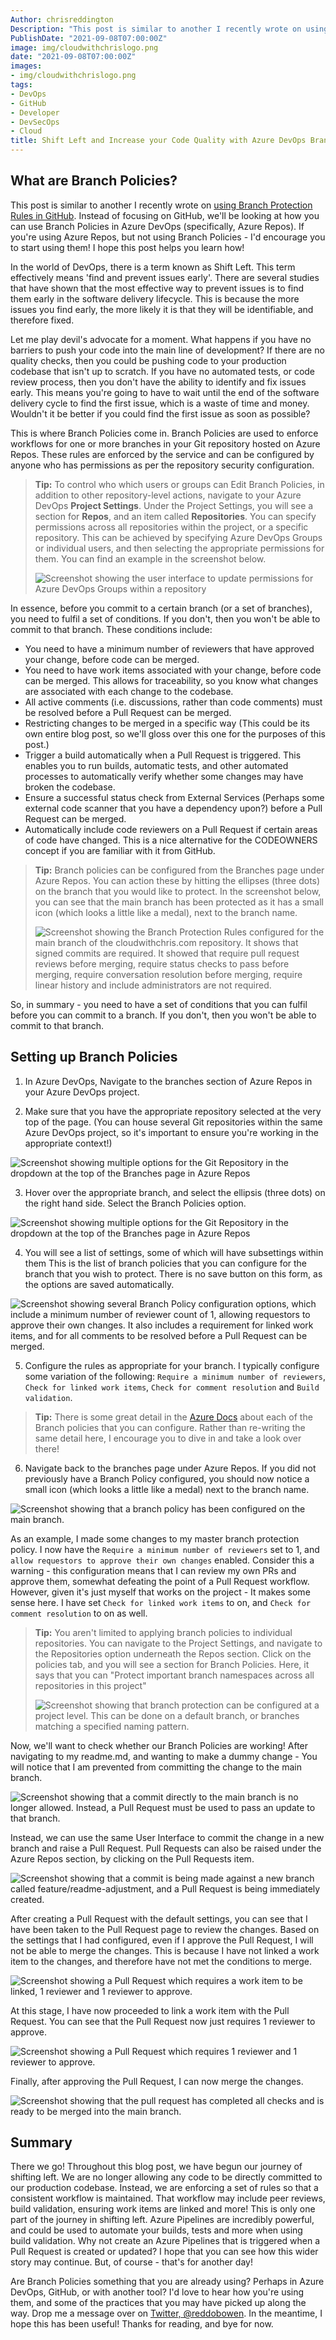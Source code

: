 ```yaml
---
Author: chrisreddington
Description: "This post is similar to another I recently wrote on using Branch Protection Rules in GitHub. Instead of focusing on GitHub, we'll be looking at how you can use Branch Policies in Azure DevOps (specifically, Azure Repos). If you're using Azure Repos, but not using Branch Policies - I'd encourage you to start using them! I hope this post helps you learn how!"
PublishDate: "2021-09-08T07:00:00Z"
image: img/cloudwithchrislogo.png
date: "2021-09-08T07:00:00Z"
images:
- img/cloudwithchrislogo.png
tags:
- DevOps
- GitHub
- Developer
- DevSecOps
- Cloud
title: Shift Left and Increase your Code Quality with Azure DevOps Branch Policies
---
```

## What are Branch Policies?

This post is similar to another I recently wrote on [using Branch Protection Rules in GitHub](/blog/use-github-branch-protection-rules). Instead of focusing on GitHub, we'll be looking at how you can use Branch Policies in Azure DevOps (specifically, Azure Repos). If you're using Azure Repos, but not using Branch Policies - I'd encourage you to start using them! I hope this post helps you learn how!

In the world of DevOps, there is a term known as Shift Left. This term effectively means 'find and prevent issues early'. There are several studies that have shown that the most effective way to prevent issues is to find them early in the software delivery lifecycle. This is because the more issues you find early, the more likely it is that they will be identifiable, and therefore fixed.

Let me play devil's advocate for a moment. What happens if you have no barriers to push your code into the main line of development? If there are no quality checks, then you could be pushing code to your production codebase that isn't up to scratch. If you have no automated tests, or code review process, then you don't have the ability to identify and fix issues early. This means you're going to have to wait until the end of the software delivery cycle to find the first issue, which is a waste of time and money. Wouldn't it be better if you could find the first issue as soon as possible?

This is where Branch Policies come in. Branch Policies are used to enforce workflows for one or more branches in your Git repository hosted on Azure Repos. These rules are enforced by the service and can be configured by anyone who has permissions as per the repository security configuration.

> **Tip:** To control who which users or groups can Edit Branch Policies, in addition to other repository-level actions, navigate to your Azure DevOps **Project Settings**. Under the Project Settings, you will see a section for **Repos**, and an item called **Repositories**. You can specify permissions across all repositories within the project, or a specific repository. This can be achieved by specifying Azure DevOps Groups or individual users, and then selecting the appropriate permissions for them. You can find an example in the screenshot below.
>
> ![Screenshot showing the user interface to update permissions for Azure DevOps Groups within a repository](/img/blog/use-branch-policies-azure-devops/azdo-repos-settings-permissions.jpg)

In essence, before you commit to a certain branch (or a set of branches), you need to fulfil a set of conditions. If you don't, then you won't be able to commit to that branch. These conditions include:

* You need to have a minimum number of reviewers that have approved your change, before code can be merged.
* You need to have work items associated with your change, before code can be merged. This allows for traceability, so you know what changes are associated with each change to the codebase.
* All active comments (i.e. discussions, rather than code comments) must be resolved before a Pull Request can be merged.
* Restricting changes to be merged in a specific way (This could be its own entire blog post, so we'll gloss over this one for the purposes of this post.)
* Trigger a build automatically when a Pull Request is triggered. This enables you to run builds, automatic tests, and other automated processes to automatically verify whether some changes may have broken the codebase.
* Ensure a successful status check from External Services (Perhaps some external code scanner that you have a dependency upon?) before a Pull Request can be merged.
* Automatically include code reviewers on a Pull Request if certain areas of code have changed. This is a nice alternative for the CODEOWNERS concept if you are familiar with it from GitHub.

> **Tip:** Branch policies can be configured from the Branches page under Azure Repos. You can action these by hitting the ellipses (three dots) on the branch that you would like to protect. In the screenshot below, you can see that the main branch has been protected as it has a small icon (which looks a little like a medal), next to the branch name.
>
> ![Screenshot showing the Branch Protection Rules configured for the main branch of the cloudwithchris.com repository. It shows that signed commits are required. It showed that require pull request reviews before merging, require status checks to pass before merging, require conversation resolution before merging, require linear history and include administrators are not required.](/img/blog/use-branch-policies-azure-devops/azdo-branches-overview.jpg)

So, in summary - you need to have a set of conditions that you can fulfil before you can commit to a branch. If you don't, then you won't be able to commit to that branch.

## Setting up Branch Policies

1. In Azure DevOps, Navigate to the branches section of Azure Repos in your Azure DevOps project.

2. Make sure that you have the appropriate repository selected at the very top of the page. (You can house several Git repositories within the same Azure DevOps project, so it's important to ensure you're working in the appropriate context!)

![Screenshot showing multiple options for the Git Repository in the dropdown at the top of the Branches page in Azure Repos](/img/blog/use-branch-policies-azure-devops/azdo-branches-repo-dropdown.jpg)

3. Hover over the appropriate branch, and select the ellipsis (three dots) on the right hand side. Select the Branch Policies option.

![Screenshot showing multiple options for the Git Repository in the dropdown at the top of the Branches page in Azure Repos](/img/blog/use-branch-policies-azure-devops/azdo-branches-ellipsis.jpg)

4. You will see a list of settings, some of which will have subsettings within them This is the list of branch policies that you can configure for the branch that you wish to protect. There is no save button on this form, as the options are saved automatically.

![Screenshot showing several Branch Policy configuration options, which include a minimum number of reviewer count of 1, allowing requestors to approve their own changes. It also includes a requirement for linked work items, and for all comments to be resolved before a Pull Request can be merged.](/img/blog/use-branch-policies-azure-devops/azdo-branch-policy-1.jpg)

5. Configure the rules as appropriate for your branch. I typically configure some variation of the following: ``Require a minimum number of reviewers``, ``Check for linked work items``, ``Check for comment resolution`` and ``Build validation``.

> **Tip:** There is some great detail in the [Azure Docs](https://docs.microsoft.com/en-us/azure/devops/repos/git/branch-policies?view=azure-devops) about each of the Branch policies that you can configure. Rather than re-writing the same detail here, I encourage you to dive in and take a look over there!

6. Navigate back to the branches page under Azure Repos. If you did not previously have a Branch Policy configured, you should now notice a small icon (which looks a little like a medal) next to the branch name.

![Screenshot showing that a branch policy has been configured on the main branch.](/img/blog/use-branch-policies-azure-devops/azdo-branch-policy-configured.jpg)

As an example, I made some changes to my master branch protection policy. I now have the ``Require a minimum number of reviewers`` set to 1, and ``allow requestors to approve their own changes`` enabled. Consider this a warning - this configuration means that I can review my own PRs and approve them, somewhat defeating the point of a Pull Request workflow. However, given it's just myself that works on the project - It makes some sense here. I have set ``Check for linked work items`` to on, and ``Check for comment resolution`` to on as well.

> **Tip:** You aren't limited to applying branch policies to individual repositories. You can navigate to the Project Settings, and navigate to the Repositories option underneath the Repos section. Click on the policies tab, and you will see a section for Branch Policies. Here, it says that you can "Protect important branch namespaces across all repositories in this project"
>
> ![Screenshot showing that branch protection can be configured at a project level. This can be done on a default branch, or branches matching a specified naming pattern.](/img/blog/use-branch-policies-azure-devops/project-wide-policies.jpg)

Now, we'll want to check whether our Branch Policies are working! After navigating to my readme.md, and wanting to make a dummy change - You will notice that I am prevented from committing the change to the main branch.

![Screenshot showing that a commit directly to the main branch is no longer allowed. Instead, a Pull Request must be used to pass an update to that branch.](/img/blog/use-branch-policies-azure-devops/failed-commit.jpg)

Instead, we can use the same User Interface to commit the change in a new branch and raise a Pull Request. Pull Requests can also be raised under the Azure Repos section, by clicking on the Pull Requests item.

![Screenshot showing that a commit is being made against a new branch called feature/readme-adjustment, and a Pull Request is being immediately created.](/img/blog/use-branch-policies-azure-devops/readme-edit.jpg)

After creating a Pull Request with the default settings, you can see that I have been taken to the Pull Request page to review the changes. Based on the settings that I had configured, even if I approve the Pull Request, I will not be able to merge the changes. This is because I have not linked a work item to the changes, and therefore have not met the conditions to merge.

![Screenshot showing a Pull Request which requires a work item to be linked, 1 reviewer and 1 reviewer to approve.](/img/blog/use-branch-policies-azure-devops/pr-1.jpg)

At this stage, I have now proceeded to link a work item with the Pull Request. You can see that the Pull Request now just requires 1 reviewer to approve.

![Screenshot showing a Pull Request which requires 1 reviewer and 1 reviewer to approve.](/img/blog/use-branch-policies-azure-devops/pr-2.jpg)

Finally, after approving the Pull Request, I can now merge the changes.

![Screenshot showing that the pull request has completed all checks and is ready to be merged into the main branch.](/img/blog/use-branch-policies-azure-devops/pr-3.jpg)

## Summary

There we go! Throughout this blog post, we have begun our journey of shifting left. We are no longer allowing any code to be directly committed to our production codebase. Instead, we are enforcing a set of rules so that a consistent workflow is maintained. That workflow may include peer reviews, build validation, ensuring work items are linked and more! This is only one part of the journey in shifting left. Azure Pipelines are incredibly powerful, and could be used to automate your builds, tests and more when using build validation. Why not create an Azure Pipelines that is triggered when a Pull Request is created or updated? I hope that you can see how this wider story may continue. But, of course - that's for another day!

Are Branch Policies something that you are already using? Perhaps in Azure DevOps, GitHub, or with another tool? I'd love to hear how you're using them, and some of the practices that you may have picked up along the way. Drop me a message over on [Twitter, @reddobowen](https://twitter.com/reddobowen). In the meantime, I hope this has been useful! Thanks for reading, and bye for now.
